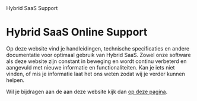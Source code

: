 <properties>
	<page>
		<title>Hybrid SaaS</title>
		<description>Hybrid SaaS Support</description>
	</page>
</properties>

# Hybrid SaaS Online Support #

Op deze website vind je handleidingen, technische specificaties en andere documentatie voor optimaal gebruik van Hybrid SaaS. Zowel onze software als deze website zijn constant in beweging en wordt continu verbeterd en aangevuld met nieuwe informatie en functionaliteiten. Kan je iets niet vinden, of mis je informatie laat het ons weten zodat wij je verder kunnen helpen.

Wil je bijdragen aan de aan deze website kijk dan [op deze pagina](support-site\bijdragen\readme). 

